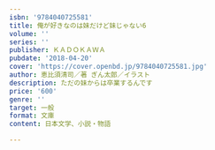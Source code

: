 ```yaml
---
isbn: '9784040725581'
title: 俺が好きなのは妹だけど妹じゃない6
volume: ''
series: ''
publisher: ＫＡＤＯＫＡＷＡ
pubdate: '2018-04-20'
cover: 'https://cover.openbd.jp/9784040725581.jpg'
author: 恵比須清司／著 ぎん太郎／イラスト
description: ただの妹からは卒業するんです
price: '600'
genre: ''
target: 一般
format: 文庫
content: 日本文学、小説・物語

---
```

